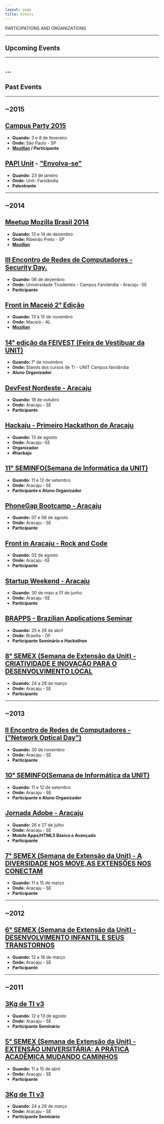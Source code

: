 ```yaml
---
layout: page
title: Events
---
```

<p class="lead">
    PARTICIPATIONS AND ORGANIZATIONS 
</p>

---
## Upcoming Events
---
...
---
## Past Events
---
~2015
---

## [Campus Party 2015](http://beta.campus-party.org/ediciones/brasil/)
* **Quando:** 3 e 8 de fevereiro
* **Onde:** São Paulo - SP 
* **[Mozillan](https://mozillians.org/pt-BR/u/rafasmusic/) / Participante**


## [PAPI Unit](http://www.unit.br/blog/noticias/unit-programa-recepcao-aos-calouros/) - ["Envolva-se"](http://rafastavares.github.io/Talk-Envolva-se/)
* **Quando:** 23 de janeiro
* **Onde:** Unit- Farolândia
* **Palestrante**

---
~2014
---
## [Meetup Mozilla Brasil 2014](https://wiki.mozilla.org/CommunityMeetupBrasil)
* **Quando:** 13 e 14 de dezembro
* **Onde:** Ribeirão Preto - SP 
* **[Mozillan](https://mozillians.org/pt-BR/u/rafasmusic/)**

## [III Encontro de Redes de Computadores - Security Day.]()
* **Quando:** 06 de dezembro
* **Onde:** Universidade Tiradentes - Campus Farolândia - Aracaju -SE 
* **Participante**

## [Front in Maceió 2° Edição](http://frontinmaceio.com.br/)
* **Quando:** 13 à 15 de novembro
* **Onde:** Maceió - AL
* **[Mozillan](https://mozillians.org/pt-BR/u/rafasmusic/)**

## [14° edição da FEIVEST (Feira de Vestibuar da UNIT)](http://ww3.unit.br/feivest2013/)
* **Quando:** 1° de novembro
* **Onde:** Stands dos cursos de TI - UNIT Campus farolândia
* **Aluno Organizador**

## [DevFest Nordeste - Aracaju](http://2014.devfestne.com.br/)
* **Quando:** 18 de outubro
* **Onde:** Aracaju - SE
* **Participante**

## [Hackaju - Primeiro Hackathon de Aracaju](http://hackaju.com.br/)
* **Quando:** 13 de agosto
* **Onde:** Aracaju -SE
* **Organizador**
* **#hackaju**

## [11° SEMINFO(Semana de Informática da UNIT)](http://www.unit.br/blog/noticias/seminfo-em-sua-11a-edicao/)
* **Quando:** 11 e 12 de setembro
* **Onde:** Aracaju - SE
* **Participante e Aluno Organizador**

## [PhoneGap Bootcamp - Aracaju](http://phonegapbootcamp.io/#/about)
* **Quando:** 07 e 08 de agosto
* **Onde:** Aracaju - SE
* **Participante**

## [Front in Aracaju - Rock and Code](http://frontinaracaju.com.br/)
* **Quando:** 02 de agosto
* **Onde:** Aracaju -SE
* **Participante**

## [Startup Weekend - Aracaju](http://aracaju.startupweekend.org/)
* **Quando:** 30 de maio a 01 de junho
* **Onde:** Aracaju -SE
* **Participante**

## [BRAPPS - Brazilian Applications Seminar](http://brappsbrasil.com/)
* **Quando:** 25 e 26 de abril
* **Onde:** Brasilia - DF
* **Participante Seminário e Hackathon**

## [8° SEMEX (Semana de Extensão da Unit) - CRIATIVIDADE E INOVAÇÃO PARA O DESENVOLVIMENTO LOCAL](http://ww3.unit.br/semex2014/)
* **Quando:** 24 a 28 de março
* **Onde:** Aracaju - SE
* **Participante**

---
~2013
---
## [II Encontro de Redes de Computadores - ("Network Optical Day")](http://www.unit.br/blog/noticias/unit-realiza-a-10a-seminfo/)
* **Quando:** 30 de novembro
* **Onde:** Aracaju - SE
* **Participante**

## [10° SEMINFO(Semana de Informática da UNIT)](http://www.unit.br/blog/noticias/unit-realiza-a-10a-seminfo/)
* **Quando:** 11 e 12 de setembro
* **Onde:** Aracaju - SE
* **Participante e Aluno Organizador**

## [Jornada Adobe - Aracaju](http://jornadaadobe.com/)
* **Quando:** 26 e 27 de julho
* **Onde:** Aracaju - SE
* **Mobile Apps/HTML5 Básico e Avançado**
* **Participante**

## [7° SEMEX (Semana de Extensão da Unit) - A DIVERSIDADE NOS MOVE,AS EXTENSÕES NOS CONECTAM](http://ww3.unit.br/semex2014/)
* **Quando:** 11 a 15 de março
* **Onde:** Aracaju - SE
* **Participante**

---
~2012
---
## [6° SEMEX (Semana de Extensão da Unit) - DESENVOLVIMENTO INFANTIL E SEUS TRANSTORNOS](http://ww3.unit.br/semex/)
* **Quando:** 12 a 16 de março
* **Onde:** Aracaju - SE
* **Participante**

---
~2011
---
## [3Kg de TI v3](https://www.facebook.com/events/216807091697061/)
* **Quando:** 12 e 13 de agosto
* **Onde:** Aracaju - SE
* **Participante Seminário**

## [5° SEMEX (Semana de Extensão da Unit) - EXTENSÃO UNIVERSITÁRIA: A PRÁTICA ACADÊMICA MUDANDO CAMINHOS](http://ww3.unit.br/semex/)
* **Quando:** 11 a 15 de abril
* **Onde:** Aracaju - SE
* **Participante**

## [3Kg de TI v3](https://www.facebook.com/events/216807091697061/)
* **Quando:** 24 a 26 de março
* **Onde:** Aracaju - SE
* **Participante Seminário**



